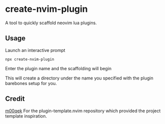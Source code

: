 # create-nvim-plugin

A tool to quickly scaffold neovim lua plugins.

## Usage

Launch an interactive prompt

`npx create-nvim-plugin`

Enter the plugin name and the scaffolding will begin

This will create a directory under the name you specified with the plugin barebones setup for you.

## Credit

[m00qek](https://github.com/m00qek/plugin-template.nvim) For the plugin-template.nvim repository which provided the project template inspiration.

